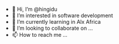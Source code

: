 - 👋 Hi, I’m @hingidu
- 👀 I’m interested in software development
- 🌱 I’m currently learning in Alx Africa
- 💞️ I’m looking to collaborate on ...
- 📫 How to reach me ...

<!---
hingidu/hingidu is a ✨ special ✨ repository because its `README.md` (this file) appears on your GitHub profile.
You can click the Preview link to take a look at your changes.
--->
